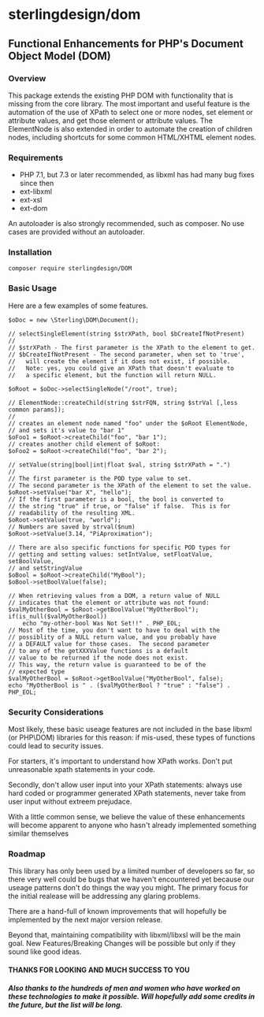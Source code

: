 # sterlingdesign/dom

## Functional Enhancements for PHP's Document Object Model (DOM)

### Overview

This package extends the existing PHP DOM with functionality that is missing from the
core library.  The most important and useful feature is the automation of the
use of XPath to select one or more nodes, set element or attribute values, and get
those element or attribute values.  The ElementNode is also extended in order
to automate the creation of children nodes, including shortcuts for some common
HTML/XHTML element nodes.

### Requirements

- PHP 7.1, but 7.3 or later recommended, as libxml has had many bug fixes since then
- ext-libxml
- ext-xsl
- ext-dom

An autoloader is also strongly recommended, such as composer.  No use cases are provided
without an autoloader.

### Installation

`composer require sterlingdesign/DOM`

### Basic Usage

Here are a few examples of some features.

    $oDoc = new \Sterling\DOM\Document();
    
    // selectSingleElement(string $strXPath, bool $bCreateIfNotPresent)
    //
    // $strXPath - The first parameter is the XPath to the element to get.   
    // $bCreateIfNotPresent - The second parameter, when set to 'true', 
    //   will create the element if it does not exist, if possible.
    //   Note: yes, you could give an XPath that doesn't evaluate to
    //   a specific element, but the function will return NULL.
    
    $oRoot = $oDoc->selectSingleNode("/root", true);

    // ElementNode::createChild(string $strFQN, string $strVal [,less common params]);
    //
    // creates an element node named "foo" under the $oRoot ElementNode,
    // and sets it's value to "bar 1"
    $oFoo1 = $oRoot->createChild("foo", "bar 1");
    // creates another child element of $oRoot:
    $oFoo2 = $oRoot->createChild("foo", "bar 2");

    // setValue(string|bool|int|float $val, string $strXPath = ".")
    //
    // The first parameter is the POD type value to set.  
    // The second parameter is the XPath of the element to set the value.
    $oRoot->setValue("bar X", "hello");
    // If the first parameter is a bool, the bool is converted to
    // the string "true" if true, or "false" if false.  This is for 
    // readability of the resulting XML.
    $oRoot->setValue(true, "world");
    // Numbers are saved by strval($num)
    $oRoot->setValue(3.14, "PiAproximation");

    // There are also specific functions for specific POD types for
    // getting and setting values: setIntValue, setFloatValue, setBoolValue,
    // and setStringValue
    $oBool = $oRoot->createChild("MyBool");
    $oBool->setBoolValue(false);
    
    // When retrieving values from a DOM, a return value of NULL
    // indicates that the element or attribute was not found:
    $valMyOtherBool = $oRoot->getBoolValue("MyOtherBool");
    if(is_null($valMyOtherBool))
        echo "my-other-bool Was Not Set!!" . PHP_EOL;
    // Most of the time, you don't want to have to deal with the
    // possiblity of a NULL return value, and you probably have
    // a DEFAULT value for those cases.  The second parameter
    // to any of the getXXXValue functions is a default
    // value to be returned if the node does not exist.
    // This way, the return value is guaranteed to be of the
    // expected type
    $valMyOtherBool = $oRoot->getBoolValue("MyOtherBool", false);
    echo "MyOtherBool is " . ($valMyOtherBool ? "true" : "false") . PHP_EOL;

    
### Security Considerations

Most likely, these basic useage features are not included in the base libxml (or PHP\DOM) libraries
for this reason: if mis-used, these types of functions could lead to security issues.

For starters, it's important to understand how XPath works.  Don't put unreasonable xpath
statements in your code.

Secondly, don't allow user input into your XPath statements: always use hard coded or 
programmer generated XPath statements, never take from user input without extreem prejudace.

With a little common sense, we believe the value of these enhancements will become
apparent to anyone who hasn't already implemented something similar themselves

### Roadmap

This library has only been used by a limited number of developers so far,
so there very well could be bugs that we haven't encountered yet because our
useage patterns don't do things the way you might.  The primary focus for
the initial realease will be addressing any glaring problems.

There are a hand-full of known improvements that will hopefully be
implemented by the next major version release.

Beyond that, maintaining compatibility with libxml/libxsl will be the
main goal.  New Features/Breaking Changes will be possible but only
if they sound like good ideas.

#### THANKS FOR LOOKING AND MUCH SUCCESS TO YOU

##### Also thanks to the hundreds of men and women who have worked on these technologies to make it possible.  Will hopefully add some credits in the future, but the list will be long.
